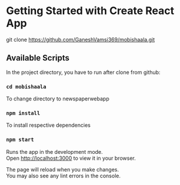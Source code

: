 # Getting Started with Create React App

git clone https://github.com/GaneshVamsi369/mobishaala.git

## Available Scripts

In the project directory, you have to run 
after clone from github:

### `cd mobishaala`

To change directory to newspaperwebapp

### `npm install`

To install respective dependencies

### `npm start`

Runs the app in the development mode.\
Open [http://localhost:3000](http://localhost:3000) to view it in your browser.

The page will reload when you make changes.\
You may also see any lint errors in the console.

